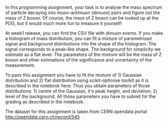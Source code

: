 In this programming assignment, your task is to analyse the mass spectrum of particle decaying into muon-antimuon (dimuon) pairs and figure out the mass of Z boson. Of course, the mass of Z boson can be looked up at the PDG, but it would much more fun to measure it yourself!

At week1 release, you can find the CSV file with dimuon events. If you make a histogram of mass distribution, you can fit a mixture of parametrised signal and background distributions into the shape of the histogram. The signal corresponds to a peak-like shape. The background for simplicity we estimate as a flat level. The parameters of the mixture will be the mass of Z boson and other estimations of the significance and uncertainty of the measurement.

To pass this assignment you have to fit the mixture of 1) Gaussian distribution and 2) flat distribution using scikit-optimise toolkit as it is described in the notebook here. Thus you obtain parameters of those distributions: 1) centre of the Gaussian, it's peak height, and deviation; 2) level of the background. All those parameters you have to submit for the grading as described in the notebook.

The dataset for this assignment is taken from CERN opendata portal http://opendata.cern.ch/record/545